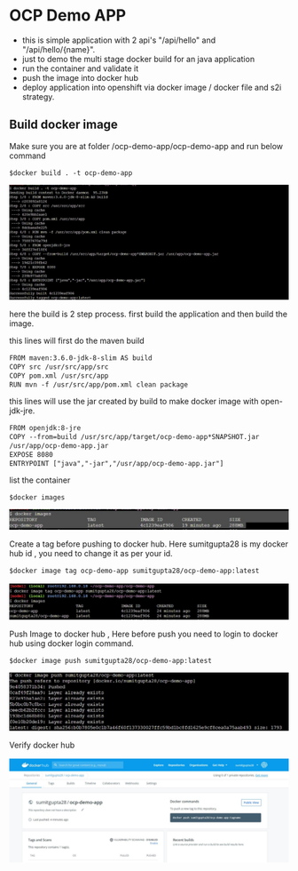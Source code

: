 # OCP Demo APP

 
* this is simple application with 2 api's "/api/hello" and "/api/hello/{name}".
* just to demo the multi stage docker build for an java application
* run the container and validate it
* push the image into docker hub
* deploy application into openshift via docker image / docker file and s2i strategy.

## Build docker image 

Make sure you are at folder /ocp-demo-app/ocp-demo-app and run below command

	$docker build . -t ocp-demo-app

![build](images/build.JPG "build") 


here the build is 2 step process. first build the application and then build the image. 

this lines will first do the maven build

	FROM maven:3.6.0-jdk-8-slim AS build
	COPY src /usr/src/app/src
	COPY pom.xml /usr/src/app
	RUN mvn -f /usr/src/app/pom.xml clean package

this lines will use the jar created by build to make docker image with open-jdk-jre.
	
	FROM openjdk:8-jre
	COPY --from=build /usr/src/app/target/ocp-demo-app*SNAPSHOT.jar /usr/app/ocp-demo-app.jar 
	EXPOSE 8080
	ENTRYPOINT ["java","-jar","/usr/app/ocp-demo-app.jar"]



list the container 

	$docker images


![images](images/images.JPG) 


Create a tag before pushing to docker hub. Here sumitgupta28 is my docker hub id , you need to change it as per your id.


	$docker image tag ocp-demo-app sumitgupta28/ocp-demo-app:latest

![build](images/tag-and_list.JPG) 


Push Image to docker hub , Here before push you need to login to docker hub using docker login command.

	$docker image push sumitgupta28/ocp-demo-app:latest

![build](images/push.JPG) 


Verify docker hub

![build](images/docker-hub.JPG) 


